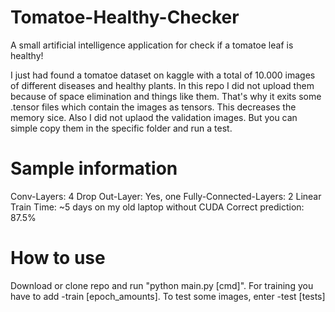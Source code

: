 # Tomatoe-Healthy-Checker
A small artificial intelligence application for check if a tomatoe leaf is healthy!


I just had found a tomatoe dataset on kaggle with a total of 10.000 images of different diseases and healthy plants. In this repo I did not upload them because of space elimination and things like them. That's why it exits some .tensor files which contain the images as tensors. This decreases the memory sice. Also I did not uplaod the validation images. But you can simple copy them in the specific folder and run a test.

# Sample information
Conv-Layers: 4
Drop Out-Layer: Yes, one
Fully-Connected-Layers: 2 Linear
Train Time: ~5 days on my old laptop without CUDA
Correct prediction: 87.5%

# How to use
Download or clone repo and run "python main.py [cmd]". For training you have to add -train [epoch_amounts]. To test some images, enter -test [tests]
